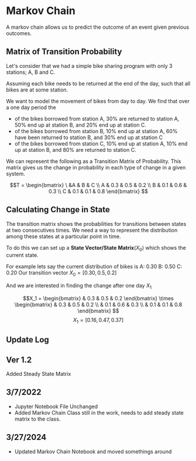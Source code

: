 # Markov Chain
A markov chain allows us to predict the outcome of an event given previous outcomes. 
## Matrix of Transition Probability
Let's consider that we had a simple bike sharing program with only 3 stations; A, B and C.

Assuming each bike needs to be returned at the end of the day, such that all bikes are at some station. 

We want to model the movement of bikes from day to day. We find that over a one day period the 
- of the bikes borrowed from station A, 30% are returned to station A, 50% end up at station B, and 20% end up at station C.
- of the bikes borrowed from station B, 10% end up at station A, 60% have been returned to station B, and 30% end up at station C
- of the bikes borrowed from station C, 10% end up at station A, 10% end up at station B, and 80% are returned to station C.

We can represent the following as a Transition Matrix of Probability. This matrix gives us the change in probability in each type of change in a given system. 

$$T = \begin{bmatrix}
    \ &A & B & C \\
    A & 0.3 & 0.5 & 0.2 \\
    B & 0.1 & 0.6 & 0.3 \\
    C & 0.1 & 0.1 & 0.8
\end{bmatrix}
$$

## Calculating Change in State
The transition matrix shows the probabilities for transitions between states at two consecutives times. We need a way to represent the distribution among these states at a particular point in time. 

To do this we can set up a **State Vector/State Matrix**($X_0$) which shows the current state. 

For example lets say the current distribution of bikes is 
A: 0.30
B: 0.50
C: 0.20
Our transition vector $X_0 = [0.30,0.5,0.2]$ 

And we are interested in finding the change after one day $X_1$

$$X_1 = \begin{bmatrix} & 0.3 &  0.5 &  0.2 \end{bmatrix} \times \begin{bmatrix}
    & 0.3 & 0.5 & 0.2 \\
    & 0.1 & 0.6 & 0.3 \\
   & 0.1 & 0.1 & 0.8
\end{bmatrix}
$$
$$X_1 = [0.16, 0.47, 0.37]$$



## Update Log 
## Ver 1.2 
Added Steady State Matrix 
## 3/7/2022
- Jupyter Notebook File Unchanged 
- Added Markov Chain Class still in the work, needs to add steady state matrix to the class.
## 3/27/2024
- Updated Markov Chain Notebook and moved somethings around 
